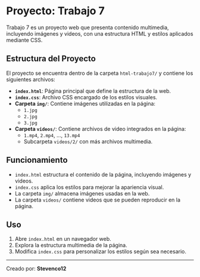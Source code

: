 # Proyecto: Trabajo 7

Trabajo 7 es un proyecto web que presenta contenido multimedia, incluyendo imágenes y videos, con una estructura HTML y estilos aplicados mediante CSS.

## Estructura del Proyecto

El proyecto se encuentra dentro de la carpeta `html-trabajo7/` y contiene los siguientes archivos:

- **`index.html`**: Página principal que define la estructura de la web.
- **`index.css`**: Archivo CSS encargado de los estilos visuales.
- **Carpeta `img/`**: Contiene imágenes utilizadas en la página:
  - `1.jpg`
  - `2.jpg`
  - `3.jpg`
- **Carpeta `videos/`**: Contiene archivos de video integrados en la página:
  - `1.mp4`, `2.mp4`, ..., `13.mp4`
  - Subcarpeta `videos/2/` con más archivos multimedia.

## Funcionamiento

- `index.html` estructura el contenido de la página, incluyendo imágenes y videos.
- `index.css` aplica los estilos para mejorar la apariencia visual.
- La carpeta `img/` almacena imágenes usadas en la web.
- La carpeta `videos/` contiene videos que se pueden reproducir en la página.

## Uso

1. Abre `index.html` en un navegador web.
2. Explora la estructura multimedia de la página.
3. Modifica `index.css` para personalizar los estilos según sea necesario.

---
Creado por: **Stevenco12**

